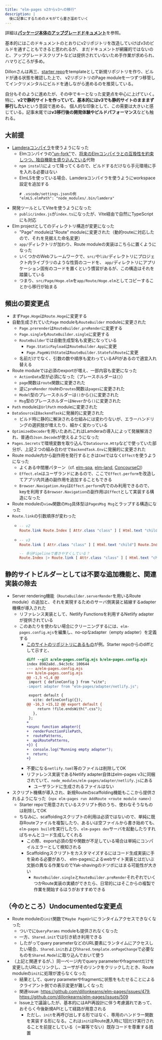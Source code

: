 ```yaml
---
title: "elm-pages v2からv3への移行"
description: |
  後に記事にするためのメモがてら書き溜めていく
---
```


詳細は[**パッケージ本体のアップグレードドキュメント**](https://github.com/dillonkearns/elm-pages/blob/master/docs/3.0-upgrade-notes.md)を参照。

基本的にはこのドキュメントのとおりにv2リポジトリを改造していけばv3のビルドを通すこともできると思われるが、
まだドキュメントが網羅的ではないのと、アップグレードスクリプトなどは提供されていないため手作業が求められ、ハマりどころが多め。

Dillonさんは再三、[starter repo](https://github.com/dillonkearns/elm-pages-starter)をtemplateとして新規リポジトリを作り、ビルドが通る状態を確認した上で、
v2リポジトリのPage moduleを一つずつ移管してインクリメンタルにビルドを通しながら進めるのを推奨している。

自分もそのように進めたが、その中でキーとなった変更点を中心に上げていく。
特に、**v2で静的サイトを作っていて、基本的にはv3でも静的サイトのまままず移行したい**という意図で進める。
個人的な印象として、この需要は大きいと感じている。記事末尾では**v3移行後の開発体験やビルドパフォーマンス**なども触れる。

## 大前提

- [Lamderaコンパイラ](https://lamdera.com/)を使うようになった
  - Elmコンパイラの["un-fork"](https://dashboard.lamdera.app/releases/open-source-compiler)で、[将来のElmコンパイラとの互換性を約束しつつ、独自機能を盛り込んでいる](https://dashboard.lamdera.app/docs/differences)代物
  - `npm install`によって降ってくるので、ビルドするだけなら手元環境に手を入れる必要はない
  - ElmLSを使っている場合、Lamderaコンパイラを使うようにworkspace設定を追加する
    ```jsonc
    # .vscode/settings.jsonの例
    "elmLS.elmPath": "node_modules/.bin/lamdera"
    ```
- 開発ツールとしてViteを使うようになった
  - `public/index.js`が`index.ts`になったが、Vite経由で自然にTypeScriptにも対応
- Elm projectとしてのディレクトリ構造が変更になった
  - "Page" moduleは"Route" moduleに変更された（動的routeに対応したので、それを見据えた命名変更）
  - `app/`ディレクトリが加わり、Route moduleの実装はこちらに置くようになった
  - いくつかのWebフレームワークで、`src/`や`lib/`ディレクトリにプロジェクト内ライブラリのような性質のコードを、
    `app/`ディレクトリにアプリケーション固有のコードを置くという慣習があるが、この構造はそれを踏襲している
  - つまり、`src/Page/Hoge.elm`を`app/Route/Hoge.elm`としてコピーすることから移行が始まる

## 頻出の要変更点

- まず`Page.Hoge`は`Route.Hoge`に変更する
- 自動生成されていた`Page` moduleも`RouteBuilder` moduleに変更された
  - `Page.prerender`は`RouteBuilder.preRender`に変更する
  - `Page.single`も`RouteBuilder.single`に変更する
  - `RouteBuilder`では自動生成型名も変更になっている
    - `Page.StaticPayload`は`RouteBuilder.App`に変更
    - `Page.PageWithState`は`RouteBuilder.StatefulRoute`に変更
  - 名前だけでなく、引数の数や順序も変わっているAPIがあるので適宜入れ替える
- Route moduleでは必須のexportが増え、一部内容も変更になった
  - `ActionData`型が必須になった（プレースホルダーは`{}`）
  - `page`関数は`route`関数に変更された
  - 逆に`preRender` routeの`routes`関数は`pages`に変更された
  - `Model`型のプレースホルダーは`()`から`{}`に変更された
  - `Msg`型のプレースホルダーは`Never`から`()`に変更された
- `Path` moduleは`UrlPath` moduleに変更された
- `DataSource`は`BackendTask`に発展的に変更された
  - ビルド時に静的に解決される仕組みには変わりないが、エラーハンドリングの選択肢が増えたり、細かく変わっている
- `OptimizedDecoder`を用いたあれこれはLamderaの導入によって発展解消され、普通の`Json.Decode`が使えるようになった
- `Pages.Secrets`で環境変数を取り込んで`DataSource.Http`などで使っていた部分が、上記２つの組み合わせで`BackendTask.Env`に発展的に変更された
- Route module内から副作用を発行するときは`Cmd`ではなく`Effect`を使うようになった
  - よくある中間層パターン（cf. [elm-spa](https://www.elm-spa.dev/guide/03-pages#pageadvanced), [elm-land](https://elm.land/concepts/effect.html), [ConcourseCI](https://github.com/concourse/concourse/blob/master/web/elm/src/Message/Effects.elm)）
  - `Effect.elm`はユーザランドにあるので、ここで`Effect.perform`を改造してアプリ内共通の副作用を追加することもできる
  - `Browser.Navigation.Key`は`Effect.perform`内でのみ利用できるので、keyを利用する`Browser.Navigation`の副作用は`Effect`として実装する構造になった
- Route moduleの`view`関数の`Msg`具体型は`PagesMsg Msg`とラップする構造になった
- `Route.link`の引数順序が変わった
  - ```elm
    -- v2
    Route.link Route.Index [ Attr.class "class" ] [ Html.text "child"]
    ```
  - ```elm
    -- v3
    Route.link [ Attr.class "class" ] [ Html.text "child"] Route.Index

    -- 多分Pipelineで書きやすくしている？
    Route.Index |> Route.link [ Attr.class "class" ] [ Html.text "child"]
    ```

## 静的サイトビルダーとしては不要な追加機能と、関連実装の除去

- Server rendering機能（`RouteBuilder.serverRender`を用いるRoute module）の追加と、それを実現するためのサーバ側実装と結線するadapter機構が導入された
  - リファレンス実装として、Netlify Functionsを利用するNetlify adapterが提供されている
  - このあたりを使わない場合にクリーニングするには、`elm-pages.config.mjs`を編集し、no-opなadapter（empty adapter）を定義する
    - [このサイトのリポジトリにあるもの](https://github.com/ymtszw/ymtszw-v3/blob/master/elm-pages.config.mjs)が例。Starter repoからのdiffとして示すと、
      ```diff
      diff --git a/elm-pages.config.mjs b/elm-pages.config.mjs
      index 8982a8d..94c3c6c 100644
      --- a/elm-pages.config.mjs
      +++ b/elm-pages.config.mjs
      @@ -1,5 +1,4 @@
       import { defineConfig } from "vite";
      -import adapter from "elm-pages/adapter/netlify.js";

       export default {
         vite: defineConfig({}),
      @@ -16,3 +15,12 @@ export default {
           return !file.endsWith(".css");
         },
       };
      +
      +async function adapter({
      +  renderFunctionFilePath,
      +  routePatterns,
      +  apiRoutePatterns,
      +}) {
      +  console.log("Running empty adapter");
      +  return;
      +}
      ```
    - 不要になる`netlify.toml`等のファイルは削除してOK
    - リファレンス実装であるNetlify adapter自体はelm-pages v3に同梱されていて、`node_modules/elm-pages/adapter/netlify.js`にある
      - ユーザランドに生成されるファイルはない
- スクリプト機構が導入され、新規Routeのscaffolding機能もここから提供されるようになった（`npx elm-pages run AddRoute <route module name>`）
  - Starter repoで用意されているスクリプト例のうち、使わなそうなものは削除してOK
  - ちなみに、scaffoldingスクリプトの利用は必須ではないので、単純に既存Routeファイルを複製したり、あるいは空ファイルから書き始めても、
    `elm-pages build`を実行したり、`elm-pages dev`サーバを起動したりすればちゃんとコード生成してくれる
    - この際、export必須の型や関数が不足している場合は単純にコンパイルエラーとして検知される
    - Scaffoldingスクリプトをカスタマイズするにはコード生成実装に手を染める必要があり、
      elm-pagesによるwebサイト実装とはだいぶ文脈の異なる作業なのでYak-shavingのドツボにはまる可能性が大きい
      - `RouteBuilder.single`と`RouteBuilder.preRender`それぞれでいくつかRoute実装の実績ができたら、日常的にはそこからの複製で作業を開始するほうがおすすめできる

## （今のところ）Undocumentedな変更点

- Route moduleの`init`関数で`Maybe PageUrl`にランタイムアクセスできなくなった
  - ついでに`QueryParams` moduleも提供されなくなった
  - 一方、`Shared.init`では引き続き利用できる
  - したがってquery parameterなどのURL要素にランタイムにアクセスしたい場合、`Shared.init`および`Shared.template.onPageChange`で必要なものを`Shared.Model`に取り込んでおいて使う
- （上記と関連するが、）同一ページ内でquery parameterやfragmentだけを変更したURLにリンクし、ユーザがそのリンクをクリックしたとき、Route moduleの`init`に処理が渡らなくなった
  - 結果として、query parameterやfragmentに状態をもたせることによるクライアント側での表示変更が難しくなった
  - 関連issue: <https://github.com/dillonkearns/elm-pages/issues/479>, <https://github.com/dillonkearns/elm-pages/issues/509>
  - Issue上で議論したが、基本的にはAPI再設計に伴う考慮漏れであって、おそらく今後新規APIとして経路が用意される
    - ただし、`init`を再呼び出しする形ではなく、専用のハンドラー関数を実装する形になる。これは`init`はRoute進入時に1回だけ実行されることを前提としている（＝冪等でない）既存コードを尊重する措置
